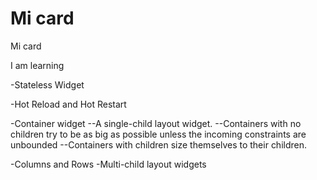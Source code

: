 # Mi card

Mi card

I am learning 

-Stateless Widget

-Hot Reload and Hot Restart

-Container widget 
--A single-child layout widget.
--Containers with no children try to be as big as possible unless the incoming constraints are unbounded
--Containers with children size themselves to their children.

-Columns and Rows
-Multi-child layout widgets
